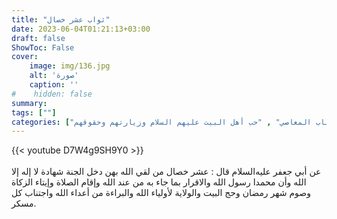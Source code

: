 ```yaml
---
title: "ثواب عشر خصال"
date: 2023-06-04T01:21:13+03:00
draft: false
ShowToc: False
cover:
    image: img/136.jpg
    alt: 'صورة'
    caption: ''
#    hidden: false
summary: 
tags: [""]
categories: ["أخرى", "اعتقادات", "الصلاة", "الإنفاق والزكاة والصدقة", "الصوم", "الحج والعمرة", "اجتناب المعاصي" , "حب أهل البيت عليهم السلام وزيارتهم وحقوقهم"]
---
```

{{< youtube D7W4g9SH9Y0 >}}  
 <br>
عن أبي جعفر عليه‌السلام قال : عشر خصال من لقي الله بهن دخل
الجنة شهادة لا إله إلا الله وأن محمدا رسول الله والاقرار بما جاء به من
عند الله وإقام الصلاة وإيتاء الزكاة وصوم شهر رمضان وحج البيت
والولاية لأولياء الله والبراءة من أعداء الله واجتناب كل مسكر.

